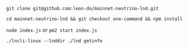 `git clone git@github.com:leon-do/mainnet-neutrino-lnd.git`

`cd mainnet-neutrino-lnd && git checkout one-command && npm install`

`node index.js` or `pm2 start index.js`

`./lncli-linux --lnddir ./lnd getinfo`
